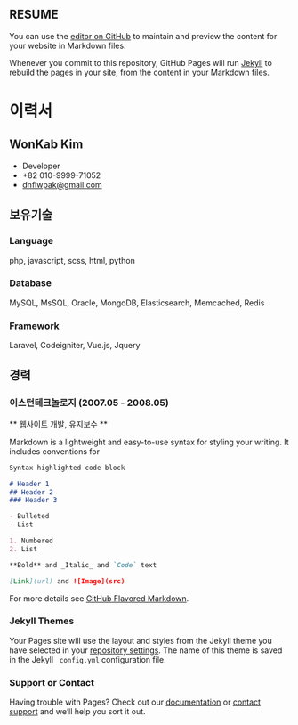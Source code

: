 ## RESUME

You can use the [editor on GitHub](https://github.com/dnflwpak/dnflwpak.github.io/edit/master/README.md) to maintain and preview the content for your website in Markdown files.

Whenever you commit to this repository, GitHub Pages will run [Jekyll](https://jekyllrb.com/) to rebuild the pages in your site, from the content in your Markdown files.
# 이력서

## WonKab Kim

* Developer
* +82 010-9999-71052
* dnflwpak@gmail.com

## 보유기술
### Language
php, javascript, scss, html, python

### Database
MySQL, MsSQL, Oracle, MongoDB, Elasticsearch, Memcached, Redis

### Framework
Laravel, Codeigniter, Vue.js, Jquery

## 경력
>
### 이스턴테크놀로지 (2007.05 - 2008.05)
** 웹사이트 개발, 유지보수 **

Markdown is a lightweight and easy-to-use syntax for styling your writing. It includes conventions for

```markdown
Syntax highlighted code block

# Header 1
## Header 2
### Header 3

- Bulleted
- List

1. Numbered
2. List

**Bold** and _Italic_ and `Code` text

[Link](url) and ![Image](src)
```

For more details see [GitHub Flavored Markdown](https://guides.github.com/features/mastering-markdown/).

### Jekyll Themes

Your Pages site will use the layout and styles from the Jekyll theme you have selected in your [repository settings](https://github.com/dnflwpak/dnflwpak.github.io/settings). The name of this theme is saved in the Jekyll `_config.yml` configuration file.

### Support or Contact

Having trouble with Pages? Check out our [documentation](https://help.github.com/categories/github-pages-basics/) or [contact support](https://github.com/contact) and we’ll help you sort it out.
